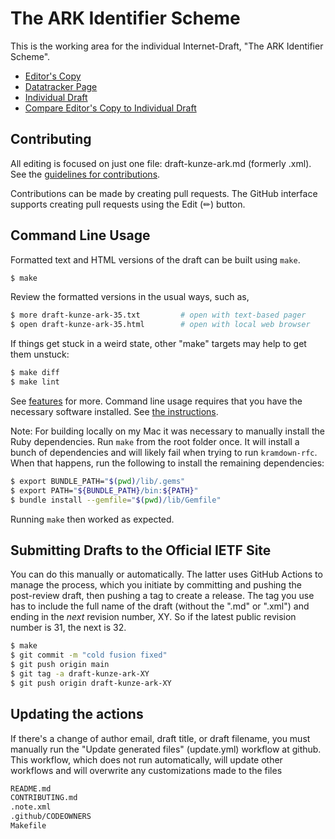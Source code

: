 # The ARK Identifier Scheme

This is the working area for the individual Internet-Draft, "The ARK Identifier Scheme".

* [Editor's Copy](https://arks-org.github.io/arkspec/#go.draft-kunze-ark.html)
* [Datatracker Page](https://datatracker.ietf.org/doc/draft-kunze-ark)
* [Individual Draft](https://datatracker.ietf.org/doc/html/draft-kunze-ark)
* [Compare Editor's Copy to Individual Draft](https://arks-org.github.io/arkspec/#go.draft-kunze-ark.diff)


## Contributing

All editing is focused on just one file: draft-kunze-ark.md (formerly .xml).
See the
[guidelines for contributions](https://github.com/arks-org/arkspec/blob//CONTRIBUTING.md).

Contributions can be made by creating pull requests.
The GitHub interface supports creating pull requests using the Edit (✏) button.

## Command Line Usage

Formatted text and HTML versions of the draft can be built using `make`.

```sh
$ make
```

Review the formatted versions in the usual ways, such as,

```sh
$ more draft-kunze-ark-35.txt         # open with text-based pager
$ open draft-kunze-ark-35.html        # open with local web browser
```

If things get stuck in a weird state, other "make" targets may help
to get them unstuck:

```sh
$ make diff
$ make lint
```

See [features](https://github.com/martinthomson/i-d-template/blob/main/doc/FEATURES.md) for more.
Command line usage requires that you have the necessary software installed.  See
[the instructions](https://github.com/martinthomson/i-d-template/blob/main/doc/SETUP.md).

Note: For building locally on my Mac it was necessary to manually install the
Ruby dependencies. Run `make` from the root folder once. It will install
a bunch of dependencies and will likely fail when trying to run `kramdown-rfc`.
When that happens, run the following to install the remaining dependencies:

```sh
$ export BUNDLE_PATH="$(pwd)/lib/.gems"
$ export PATH="${BUNDLE_PATH}/bin:${PATH}"
$ bundle install --gemfile="$(pwd)/lib/Gemfile"
```

Running `make` then worked as expected.

## Submitting Drafts to the Official IETF Site

You can do this manually or automatically. The latter uses GitHub Actions
to manage the process, which you initiate by committing and pushing the
post-review draft, then pushing a tag to create a release.
The tag you use has to include the full name of the draft (without
the ".md" or ".xml") and ending in the _next_ revision number, XY. So if the
latest public revision number is 31, the next is 32.

```sh
$ make
$ git commit -m "cold fusion fixed"
$ git push origin main
$ git tag -a draft-kunze-ark-XY
$ git push origin draft-kunze-ark-XY
```

## Updating the actions

If there's a change of author email, draft title, or draft filename, you must
manually run the "Update generated files" (update.yml) workflow at github.
This workflow, which does not run automatically, will update other workflows
and will overwrite any customizations made to the files

```sh
README.md
CONTRIBUTING.md
.note.xml
.github/CODEOWNERS
Makefile
```
